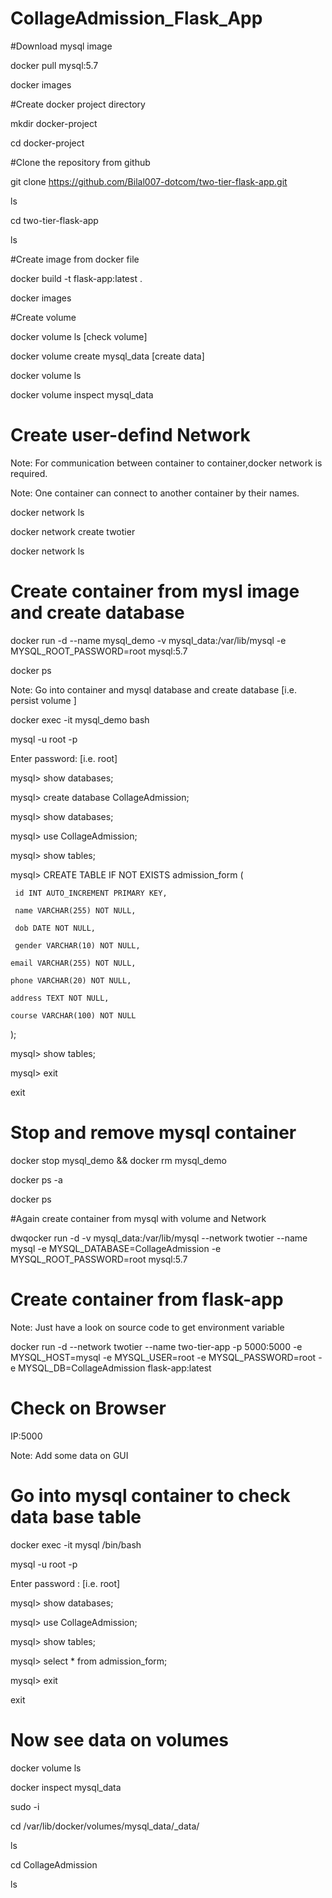 # CollageAdmission_Flask_App



#Download mysql image 

  
docker pull mysql:5.7

docker images

#Create docker project directory

mkdir docker-project

cd docker-project

#Clone the repository from github

git clone https://github.com/Bilal007-dotcom/two-tier-flask-app.git

ls

cd two-tier-flask-app

ls

#Create image from docker file

docker build -t flask-app:latest   .

docker images

#Create volume

docker volume ls   [check volume]

docker volume create mysql_data  [create data]

docker volume ls

docker volume inspect mysql_data

# Create user-defind Network

Note: For communication between container to container,docker network is required.

Note: One container can connect to another container by their names.

docker network ls

docker network create twotier

docker network ls


# Create container from mysl image and create database

docker run -d --name mysql_demo -v mysql_data:/var/lib/mysql -e MYSQL_ROOT_PASSWORD=root  mysql:5.7
 
docker ps

Note: Go into container and mysql database and create database [i.e. persist volume ]

docker exec -it mysql_demo bash

mysql -u root -p

Enter password:         [i.e. root]

mysql> show databases;

mysql> create database CollageAdmission;

mysql> show databases;

mysql> use CollageAdmission;

mysql> show tables;

mysql> CREATE TABLE IF NOT EXISTS admission_form (
     
     id INT AUTO_INCREMENT PRIMARY KEY,
     
     name VARCHAR(255) NOT NULL,
    
     dob DATE NOT NULL,
     
     gender VARCHAR(10) NOT NULL,
    
    email VARCHAR(255) NOT NULL,
    
    phone VARCHAR(20) NOT NULL,
    
    address TEXT NOT NULL,
    
    course VARCHAR(100) NOT NULL
);

mysql> show tables;

mysql> exit

exit

# Stop and remove mysql container

docker stop mysql_demo && docker rm mysql_demo

docker ps -a

docker ps


#Again create container from mysql with volume and Network

dwqocker run -d -v mysql_data:/var/lib/mysql --network twotier --name mysql  -e MYSQL_DATABASE=CollageAdmission  -e MYSQL_ROOT_PASSWORD=root mysql:5.7

# Create container from flask-app

Note: Just have a look on source code to get environment variable

docker run -d --network twotier --name two-tier-app -p 5000:5000 -e MYSQL_HOST=mysql  -e MYSQL_USER=root -e MYSQL_PASSWORD=root -e MYSQL_DB=CollageAdmission  flask-app:latest

# Check on Browser 

 IP:5000 
 
 Note: Add some data on GUI 
 
 # Go into mysql container to check data base table
 
 docker exec -it  mysql /bin/bash
 
 mysql -u root -p 
 
 Enter password :    [i.e. root]
 
 mysql> show databases;
 
 mysql> use CollageAdmission;
 
 mysql> show tables;
 
 mysql> select * from admission_form;
 
 mysql> exit
 
 exit

# Now see data on volumes

docker volume ls

docker inspect mysql_data 

sudo -i

cd /var/lib/docker/volumes/mysql_data/_data/

ls

cd CollageAdmission

ls
